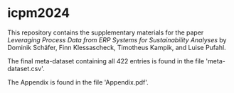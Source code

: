 # icpm2024
This repository contains the supplementary materials for the paper *Leveraging Process Data from ERP Systems for Sustainability Analyses* by Dominik Schäfer, Finn Klessascheck, Timotheus Kampik, and Luise Pufahl.

The final meta-dataset containing all 422 entries is found in the file 'meta-dataset.csv'.

The Appendix is found in the file 'Appendix.pdf'.
